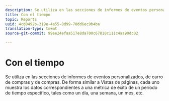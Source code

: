 ```yaml
---
description: Se utiliza en las secciones de informes de eventos personalizados, de carro de compras y de compras. De forma similar a Vistas de páginas, cada uno muestra los datos correspondientes a una métrica de éxito de un período de tiempo específico, tales como un día, una semana, un mes, etc.
title: Con el tiempo
topic: Reports
uuid: 4cd8492b-319e-4a55-8d99-70dd6ec9b4ba
translation-type: tm+mt
source-git-commit: 99ee24efaa517e8da700c67818c111c4aa90dc02

---
```



# Con el tiempo

Se utiliza en las secciones de informes de eventos personalizados, de carro de compras y de compras. De forma similar a Vistas de páginas, cada uno muestra los datos correspondientes a una métrica de éxito de un período de tiempo específico, tales como un día, una semana, un mes, etc.

